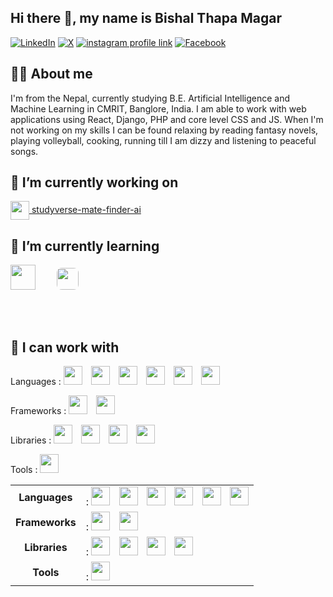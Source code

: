 ## Hi there 👋, my name is Bishal Thapa Magar

[![LinkedIn](https://img.shields.io/badge/LinkedIn-0A66C2?style=for-the-badge&logo=linkedin&logoColor=white)](https://www.linkedin.com/in/bishal-thapa-magar-2002-10-15-morning/)
[![X](https://img.shields.io/badge/X-000000?style=for-the-badge&logo=x&logoColor=white)](https://x.com/Bishal__Thapa)
[![instagram profile link](https://img.shields.io/badge/Instagram-E4405F?style=for-the-badge&logo=instagram&logoColor=white)](https://www.instagram.com/bishal_7hapa_magar/)
[![Facebook](https://img.shields.io/badge/-Facebook-1877F2?style=for-the-badge&logo=facebook&logoColor=white)](https://www.facebook.com/bishalthapa2022)
<!--
[![youtube channel link](https://img.shields.io/badge/YouTube-FF0000?style=for-the-badge&logo=youtube&logoColor=white)](https://youtube.com/pramit)
[![discord server link](https://img.shields.io/badge/Discord-7289DA?style=for-the-badge&logo=discord&logoColor=white)](https://discordapp.com/users/617644526886060062)
-->


## 🙋‍♂️ About me

<!-- ![profile view count](https://komarev.com/ghpvc/?username=bobbyg603) -->
I'm from the Nepal, currently studying B.E. Artificial Intelligence and Machine Learning in CMRIT, Banglore, India. I am able to work with web applications using React, Django, PHP and core level CSS and JS. When I'm not working on my skills I can be found relaxing by reading fantasy novels, playing volleyball, cooking, running till I am dizzy and listening to peaceful songs.


## 🔭 I’m currently working on 

[<img src="https://cdn-icons-png.flaticon.com/512/2920/2920320.png" height="30px" style="vertical-align:middle;" /> studyverse-mate-finder-ai](https://github.com/AnupDangi/studyverse-mate-finder-ai)


## 🌱 I’m currently learning 

<p float="left">
  <img src="https://cdn.jsdelivr.net/gh/devicons/devicon/icons/dot-net/dot-net-original.svg" width="40" style="margin-right:10px;" />
  <img src="https://upload.wikimedia.org/wikipedia/en/9/9e/Flag_of_Japan.svg" width="35" style="margin-right:10px;margin-left:20px;margin-bottom:50;border-radius:8px"/>
</p>


## 🔨 I can work with

<p float="left">
  Languages : 
  <img src="https://cdn.jsdelivr.net/gh/devicons/devicon/icons/c/c-original.svg" width="30" style="margin-right:10px;" />
  <img src="https://cdn.jsdelivr.net/gh/devicons/devicon/icons/csharp/csharp-original.svg" width="30" style="margin-right:10px;" />
  <img src="https://cdn.jsdelivr.net/gh/devicons/devicon/icons/java/java-original.svg" width="30" style="margin-right:10px;" />
  <img src="https://cdn.jsdelivr.net/gh/devicons/devicon/icons/python/python-original.svg" width="30" style="margin-right:10px;" />
  <img src="https://cdn.jsdelivr.net/gh/devicons/devicon/icons/php/php-original.svg" width="30" style="margin-right:10px;" />
  <img src="https://cdn.jsdelivr.net/gh/devicons/devicon/icons/javascript/javascript-original.svg" width="30" />
</p>

<p float="left" style="margin-top: 0px;">
  Frameworks : 
  <img src="https://cdn.jsdelivr.net/gh/devicons/devicon/icons/react/react-original.svg" width="30" style="margin-right:10px;" />
  <img src="https://cdn.jsdelivr.net/gh/devicons/devicon/icons/django/django-plain.svg" width="30" style="margin-right:10px;" />
</p>

<p float="left" style="margin-top: 0px;">
  Libraries : 
  <img src="https://cdn.jsdelivr.net/gh/devicons/devicon/icons/pandas/pandas-original.svg" width="30" style="margin-right:10px;" />
  <img src="https://cdn.jsdelivr.net/gh/devicons/devicon/icons/numpy/numpy-original.svg" width="30" style="margin-right:10px;" />
  <img src="https://cdn.jsdelivr.net/gh/devicons/devicon/icons/tensorflow/tensorflow-original.svg" width="30" style="margin-right:10px;" />
  <img src="https://cdn.jsdelivr.net/gh/devicons/devicon/icons/pytorch/pytorch-original.svg" width="30" />
</p>

<p float="left" style="margin-top: 0px;">
  Tools : 
  <img src="https://cdn.jsdelivr.net/gh/devicons/devicon/icons/git/git-original.svg" width="30" />
</p>

<table>
  <tr>
    <td align="center"><strong>Languages</strong></td>
    <td>: 
      <img src="https://cdn.jsdelivr.net/gh/devicons/devicon/icons/c/c-original.svg" width="30" style="margin-right:10px;" />
      <img src="https://cdn.jsdelivr.net/gh/devicons/devicon/icons/csharp/csharp-original.svg" width="30" style="margin-right:10px;" />
      <img src="https://cdn.jsdelivr.net/gh/devicons/devicon/icons/java/java-original.svg" width="30" style="margin-right:10px;" />
      <img src="https://cdn.jsdelivr.net/gh/devicons/devicon/icons/python/python-original.svg" width="30" style="margin-right:10px;" />
      <img src="https://cdn.jsdelivr.net/gh/devicons/devicon/icons/php/php-original.svg" width="30" style="margin-right:10px;" />
      <img src="https://cdn.jsdelivr.net/gh/devicons/devicon/icons/javascript/javascript-original.svg" width="30" />
    </td>
  </tr>
  <tr>
    <td align="center"><strong>Frameworks</strong></td>
    <td>: 
      <img src="https://cdn.jsdelivr.net/gh/devicons/devicon/icons/react/react-original.svg" width="30" style="margin-right:10px;" />
      <img src="https://cdn.jsdelivr.net/gh/devicons/devicon/icons/django/django-plain.svg" width="30" />
    </td>
  </tr>
  <tr>
    <td align="center"><strong>Libraries</strong></td>
    <td>: 
      <img src="https://cdn.jsdelivr.net/gh/devicons/devicon/icons/pandas/pandas-original.svg" width="30" style="margin-right:10px;" />
      <img src="https://cdn.jsdelivr.net/gh/devicons/devicon/icons/numpy/numpy-original.svg" width="30" style="margin-right:10px;" />
      <img src="https://cdn.jsdelivr.net/gh/devicons/devicon/icons/tensorflow/tensorflow-original.svg" width="30" style="margin-right:10px;" />
      <img src="https://cdn.jsdelivr.net/gh/devicons/devicon/icons/pytorch/pytorch-original.svg" width="30" />
    </td>
  </tr>
  <tr>
    <td align="center"><strong>Tools</strong></td>
    <td>: 
      <img src="https://cdn.jsdelivr.net/gh/devicons/devicon/icons/git/git-original.svg" width="30" />
    </td>
  </tr>
</table>
